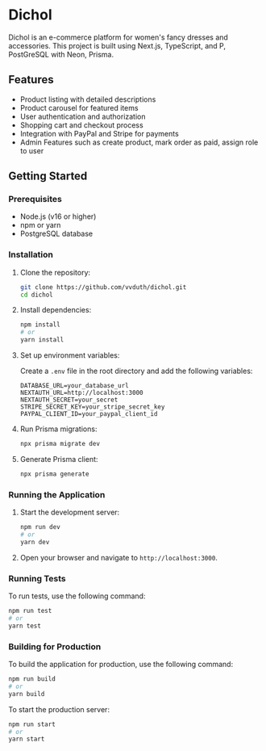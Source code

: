 # Dichol

Dichol is an e-commerce platform for women's fancy dresses and accessories. This project is built using Next.js, TypeScript, and P, PostGreSQL with Neon, Prisma.

## Features

- Product listing with detailed descriptions
- Product carousel for featured items
- User authentication and authorization
- Shopping cart and checkout process
- Integration with PayPal and Stripe for payments
- Admin Features such as create product, mark order as paid, assign role to user

## Getting Started

### Prerequisites

- Node.js (v16 or higher)
- npm or yarn
- PostgreSQL database

### Installation

1. Clone the repository:

   ```bash
   git clone https://github.com/vvduth/dichol.git
   cd dichol
   ```

2. Install dependencies:

   ```bash
   npm install
   # or
   yarn install
   ```

3. Set up environment variables:

   Create a `.env` file in the root directory and add the following variables:

   ```env
   DATABASE_URL=your_database_url
   NEXTAUTH_URL=http://localhost:3000
   NEXTAUTH_SECRET=your_secret
   STRIPE_SECRET_KEY=your_stripe_secret_key
   PAYPAL_CLIENT_ID=your_paypal_client_id
   ```

4. Run Prisma migrations:

   ```bash
   npx prisma migrate dev
   ```

5. Generate Prisma client:

   ```bash
   npx prisma generate
   ```

### Running the Application

1. Start the development server:

   ```bash
   npm run dev
   # or
   yarn dev
   ```

2. Open your browser and navigate to `http://localhost:3000`.

### Running Tests

To run tests, use the following command:

```bash
npm run test
# or
yarn test
```

### Building for Production

To build the application for production, use the following command:

```bash
npm run build
# or
yarn build
```

To start the production server:

```bash
npm run start
# or
yarn start
```


